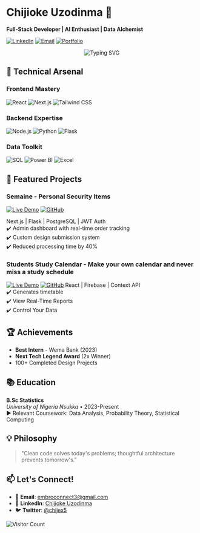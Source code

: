# Chijioke Uzodinma 🚀  
**Full-Stack Developer | AI Enthusiast | Data Alchemist**

[![LinkedIn](https://img.shields.io/badge/LinkedIn-Connect-blue?style=flat&logo=linkedin)](https://www.linkedin.com/in/chijioke-uzodinma-34389b267/)
[![Email](https://img.shields.io/badge/Email-Contact%20Me-red?style=flat&logo=gmail)](mailto:embroconnect3@gmail.com)
[![Portfolio](https://img.shields.io/badge/Portfolio-Visit%20Site-black?style=flat&logo=vercel)](https://my-portfolio3-ruddy.vercel.app/)

<div align="center">
  <img src="https://readme-typing-svg.herokuapp.com?font=Fira+Code&pause=1000&color=2DD4BF&center=true&vCenter=true&width=435&lines=Turning+Complexity+Into+Elegance;Full-Stack+Problem+Solver;Data-Driven+Developer" alt="Typing SVG" />
</div>

## 🔧 Technical Arsenal

### **Frontend Mastery**  
![React](https://img.shields.io/badge/React-20232A?style=for-the-badge&logo=react)
![Next.js](https://img.shields.io/badge/Next.js-000000?style=for-the-badge&logo=nextdotjs)
![Tailwind CSS](https://img.shields.io/badge/Tailwind_CSS-38B2AC?style=for-the-badge&logo=tailwind-css)

### **Backend Expertise**  
![Node.js](https://img.shields.io/badge/Node.js-339933?style=for-the-badge&logo=nodedotjs)
![Python](https://img.shields.io/badge/Python-3776AB?style=for-the-badge&logo=python)
![Flask](https://img.shields.io/badge/Flask-000000?style=for-the-badge&logo=flask)

### **Data Toolkit**  
![SQL](https://img.shields.io/badge/SQL-4479A1?style=for-the-badge&logo=mysql)
![Power BI](https://img.shields.io/badge/Power_BI-F2C811?style=for-the-badge&logo=powerbi)
![Excel](https://img.shields.io/badge/Excel-217346?style=for-the-badge&logo=microsoftexcel)

## 🚀 Featured Projects

### **Semaine** - Personal Security Items
[![Live Demo](https://img.shields.io/badge/Live_Demo-Visit-green)](https://semaine-website-beta.vercel.app/)
[![GitHub](https://img.shields.io/badge/Source-Code-black)](https://github.com/Chijex5/semaine-website/)

Next.js | Flask | PostgreSQL | JWT Auth  
✔️ Admin dashboard with real-time order tracking  
✔️ Custom design submission system  
✔️ Reduced processing time by 40%  

### **Students Study Calendar** - Make your own calendar and never miss a study schedule
[![Live Demo](https://img.shields.io/badge/Live_Demo-Visit-green)](https://student-study-calendar.vercel.app/)
[![GitHub](https://img.shields.io/badge/Source-Code-black)](https://github.com/Chijex5/Student-Study-Calendar)
React | Firebase | Context API  
✔️ Generates timetable  
✔️ View Real-Time Reports  
✔️ Control  Your Data 

## 🏆 Achievements

- **Best Intern** - Wema Bank (2023)  
- **Next Tech Legend Award** (2x Winner)  
- 100+ Completed Design Projects  

## 📚 Education

**B.Sc Statistics**  
_University of Nigeria Nsukka_ • 2023-Present  
▶️ Relevant Coursework: Data Analysis, Probability Theory, Statistical Computing  

## 💡 Philosophy

> "Clean code solves today's problems; thoughtful architecture prevents tomorrow's."

## 📫 Let's Connect!

- 📧 **Email**: [embroconnect3@gmail.com](mailto:embroconnect3@gmail.com)
- 💼 **LinkedIn**: [Chijioke Uzodinma](https://www.linkedin.com/in/chijioke-uzodinma-34389b267/)
- 🐦 **Twitter**: [@chijex5](https://twitter.com/chijex5)

![Visitor Count](https://komarev.com/ghpvc/?username=chijex5&color=2DD4BF&style=flat-square)

